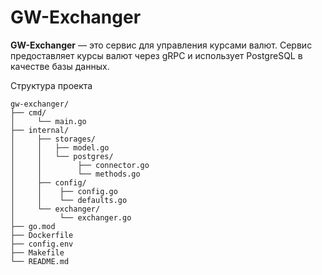 # GW-Exchanger

**GW-Exchanger** — это сервис для управления курсами валют. Сервис предоставляет курсы валют через gRPC и использует PostgreSQL в качестве базы данных.

Структура проекта
```
gw-exchanger/
├── cmd/
│     └── main.go
├── internal/
│     ├── storages/
│     │   ├── model.go
│     │   └── postgres/
│     │        ├── connector.go
│     │        └── methods.go
│     ├── config/
│     │    ├── config.go
│     │    └── defaults.go
│     └── exchanger/
│          └── exchanger.go
├── go.mod
├── Dockerfile
├── config.env
├── Makefile
└── README.md
```

